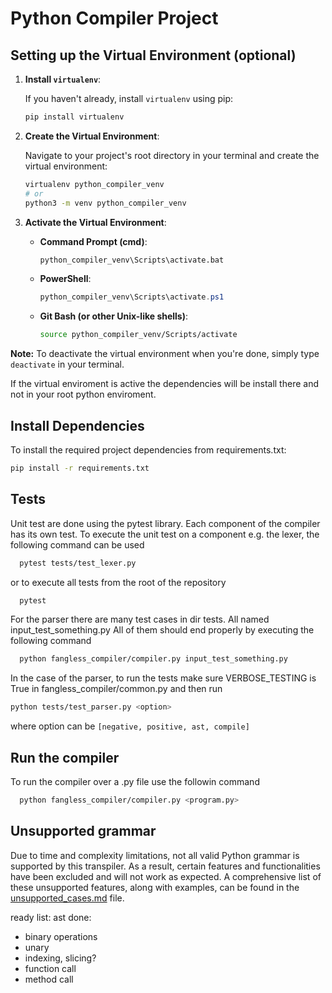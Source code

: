 
# Python Compiler Project

## Setting up the Virtual Environment (optional)

1. **Install `virtualenv`**:

   If you haven't already, install `virtualenv` using pip:

   ```bash
   pip install virtualenv
   ```

2. **Create the Virtual Environment**:

   Navigate to your project's root directory in your terminal and create the virtual environment:

   ```bash
   virtualenv python_compiler_venv 
   # or 
   python3 -m venv python_compiler_venv 
   ```

3. **Activate the Virtual Environment**:

   * **Command Prompt (cmd)**:

     ```bash
     python_compiler_venv\Scripts\activate.bat 
     ```

   * **PowerShell**:

     ```powershell
     python_compiler_venv\Scripts\activate.ps1
     ```

   * **Git Bash (or other Unix-like shells)**:

     ```bash
     source python_compiler_venv/Scripts/activate
     ```

**Note:** To deactivate the virtual environment when you're done, simply type `deactivate` in your terminal.

If the virtual enviroment is active the dependencies will be install there and not in your root python enviroment.

## Install Dependencies

   To install the required project dependencies from requirements.txt:

   ```bash
   pip install -r requirements.txt
   ```

## Tests

Unit test are done using the pytest library. Each component of the compiler has its own test.
To execute the unit test on a component e.g. the lexer, the following command can be used

 ```bash
   pytest tests/test_lexer.py
 ```

or to execute all tests from the root of the repository

 ```bash
   pytest
 ```

 For the parser there are many test cases in dir tests. All named input_test_something.py
 All of them should end properly by executing the following command

 ```bash
   python fangless_compiler/compiler.py input_test_something.py
 ```

 In the case of the parser, to run the tests make sure VERBOSE_TESTING is True in fangless_compiler/common.py and then run

 ```bash
 python tests/test_parser.py <option>
 ```
 where option can be `[negative, positive, ast, compile]` 

## Run the compiler

To run the compiler over a .py file use the followin command

 ```bash
   python fangless_compiler/compiler.py <program.py>
 ```

## Unsupported grammar

Due to time and complexity limitations, not all valid Python grammar is supported by this transpiler. As a result, certain features and functionalities have been excluded and will not work as expected. A comprehensive list of these unsupported features, along with examples, can be found in the [unsupported_cases.md](./unsupported_casses.md) file.

ready list:
ast done:
- binary operations
- unary
- indexing, slicing?
- function call
- method call